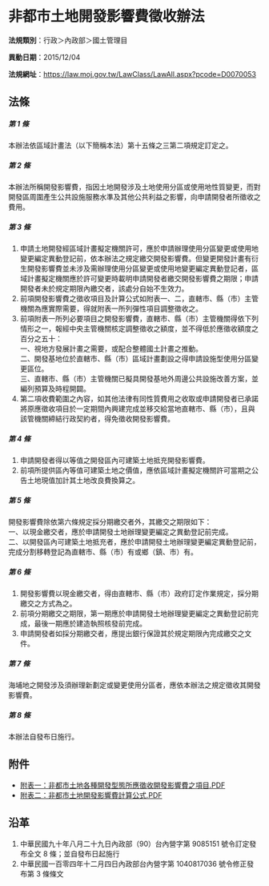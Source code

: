 # 非都市土地開發影響費徵收辦法




**法規類別**：行政＞內政部＞國土管理目

**異動日期**：2015/12/04  

**法規網址**：https://law.moj.gov.tw/LawClass/LawAll.aspx?pcode=D0070053



## 法條
##### 第 1 條
本辦法依區域計畫法（以下簡稱本法）第十五條之三第二項規定訂定之。

##### 第 2 條
本辦法所稱開發影響費，指因土地開發涉及土地使用分區或使用地性質變更，而對開發區周圍產生公共設施服務水準及其他公共利益之影響，向申請開發者所徵收之費用。

##### 第 3 條
1. 申請土地開發經區域計畫擬定機關許可，應於申請辦理使用分區變更或使用地變更編定異動登記前，依本辦法之規定繳交開發影響費。但變更開發計畫有衍生開發影響費並未涉及需辦理使用分區變更或使用地變更編定異動登記者，區域計畫擬定機關應於許可變更時載明申請開發者繳交開發影響費之期限；申請開發者未於規定期限內繳交者，該處分自始不生效力。
1. 前項開發影響費之徵收項目及計算公式如附表一、二，直轄市、縣（市）主管機關為應實際需要，得就附表一所列彈性項目調整徵收之。
1. 前項附表一所列必要項目之開發影響費，直轄市、縣（市）主管機關得依下列情形之一，報經中央主管機關核定調整徵收之額度，並不得低於應徵收額度之百分之五十：  
一、視地方發展計畫之需要，或配合整體國土計畫之推動。  
二、開發基地位於直轄市、縣（市）區域計畫劃設之得申請設施型使用分區變更區位。  
三、直轄市、縣（市）主管機關已擬具開發基地外周邊公共設施改善方案，並編列預算及時程開闢。
1. 第二項收費範圍之內容，如其他法律有同性質費用之收取或申請開發者已承諾將原應徵收項目於一定期間內興建完成並移交給當地直轄市、縣（市），且與該管機關締結行政契約者，得免徵收開發影響費。

##### 第 4 條
1. 申請開發者得以等值之開發區內可建築土地抵充開發影響費。
1. 前項所提供區內等值可建築土地之價值，應依區域計畫擬定機關許可當期之公告土地現值加計其土地改良費換算之。

##### 第 5 條
開發影響費除依第六條規定採分期繳交者外，其繳交之期限如下：  
一、以現金繳交者，應於申請開發土地辦理變更編定之異動登記前完成。  
二、以開發區內可建築土地抵充者，應於申請開發土地辦理變更編定異動登記前，完成分割移轉登記為直轄市、縣（市）有或鄉（鎮、市）有。

##### 第 6 條
1. 開發影響費以現金繳交者，得由直轄市、縣（市）政府訂定作業規定，採分期繳交之方式為之。
1. 前項分期繳交之期限，第一期應於申請開發土地辦理變更編定之異動登記前完成，最後一期應於建造執照核發前完成。
1. 申請開發者如採分期繳交者，應提出銀行保證其於規定期限內完成繳交之文件。

##### 第 7 條
海埔地之開發涉及須辦理新劃定或變更使用分區者，應依本辦法之規定徵收其開發影響費。

##### 第 8 條
本辦法自發布日施行。
## 附件
* [附表一：非都市土地各種開發型態所應徵收開發影響費之項目.PDF](https://law.moj.gov.tw/LawClass/LawGetFile.ashx?FileId=0000170202)
* [附表二：非都市土地開發影響費計算公式.PDF](https://law.moj.gov.tw/LawClass/LawGetFile.ashx?FileId=0000170203)
## 沿革
1. 中華民國九十年八月二十九日內政部（90）台內營字第 9085151  號令訂定發布全文 8  條；並自發布日起施行
1. 中華民國一百零四年十二月四日內政部台內營字第 1040817036 號令修正發布第 3  條條文
